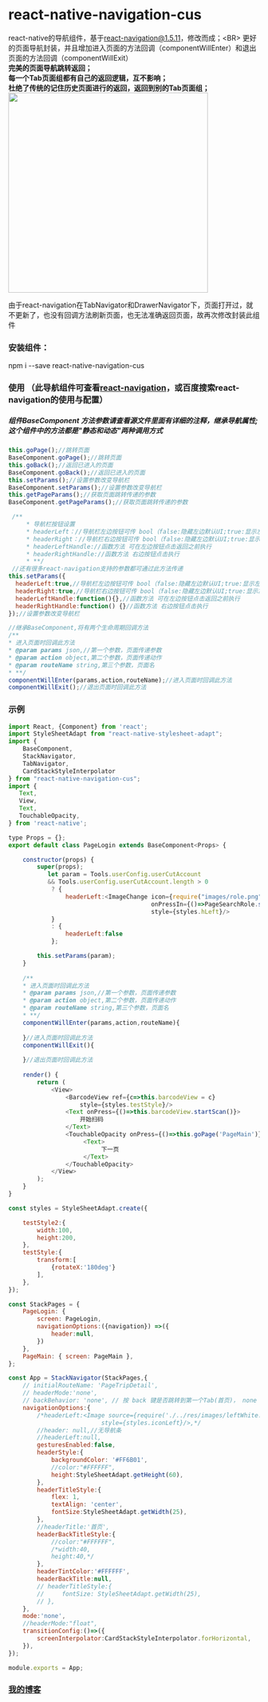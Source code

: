 # react-native-navigation-cus
react-native的导航组件，基于[react-navigation@1.5.11](https://github.com/react-navigation/react-navigation)，修改而成；<BR\>
更好的页面导航封装，并且增加进入页面的方法回调（componentWillEnter）和退出页面的方法回调（componentWillExit） <Br/>
<b>
完美的页面导航跳转返回；<BR/>
每一个Tab页面组都有自己的返回逻辑，互不影响；<BR/>
杜绝了传统的记住历史页面进行的返回，返回到别的Tab页面组；<BR/>
</b>
<img src="./showImg/nav.gif" width="400" height="auto">

由于react-navigation在TabNavigator和DrawerNavigator下，页面打开过，就不更新了，也没有回调方法刷新页面，也无法准确返回页面，故再次修改封装此组件

### 安装组件：
npm i --save react-native-navigation-cus

### 使用 （此导航组件可查看[react-navigation](https://github.com/react-navigation/react-navigation)，或百度搜索react-navigation的使用与配置）
##### 组件BaseComponent 方法参数请查看源文件里面有详细的注释，继承导航属性;这个组件中的方法都是"静态和动态"两种调用方式
```javascript
this.goPage();//跳转页面
BaseComponent.goPage();//跳转页面
this.goBack();//返回已进入的页面
BaseComponent.goBack();//返回已进入的页面
this.setParams();//设置参数改变导航栏
BaseComponent.setParams();//设置参数改变导航栏
this.getPageParams();//获取页面跳转传递的参数
BaseComponent.getPageParams();//获取页面跳转传递的参数

 /**
     * 导航栏按钮设置
     * headerLeft：//导航栏左边按钮可传 bool（false:隐藏左边默认UI;true:显示左边默认UI）、图片(url)、UI
     * headerRight：//导航栏右边按钮可传 bool（false:隐藏左边默认UI;true:显示左边默认UI）、图片(url)、UI
     * headerLeftHandle://函数方法 可在左边按钮点击返回之前执行
     * headerRightHandle://函数方法 右边按钮点击执行
     * **/ 
 //还有很多react-navigation支持的参数都可通过此方法传递
this.setParams({
  headerLeft:true,//导航栏左边按钮可传 bool（false:隐藏左边默认UI;true:显示左边默认UI）、图片(url)、UI
  headerRight:true,//导航栏右边按钮可传 bool（false:隐藏左边默认UI;true:显示左边默认UI）、图片(url)、UI
  headerLeftHandle:function(){},//函数方法 可在左边按钮点击返回之前执行
  headerRightHandle:function() {}//函数方法 右边按钮点击执行
});//设置参数改变导航栏

//继承BaseComponent,将有两个生命周期回调方法
/**
* 进入页面时回调此方法
* @param params json,//第一个参数，页面传递参数
* @param action object,第二个参数，页面传递动作
* @param routeName string,第三个参数，页面名
* **/
componentWillEnter(params,action,routeName);//进入页面时回调此方法
componentWillExit();//退出页面时回调此方法
```

### 示例
```javascript
import React, {Component} from 'react';
import StyleSheetAdapt from "react-native-stylesheet-adapt";
import {
    BaseComponent,
    StackNavigator,
    TabNavigator,
    CardStackStyleInterpolator
} from "react-native-navigation-cus";
import {
   Text,
   View,
   Text,
   TouchableOpacity,
} from 'react-native';

type Props = {};
export default class PageLogin extends BaseComponent<Props> {

    constructor(props) {
        super(props);
           let param = Tools.userConfig.userCutAccount
           && Tools.userConfig.userCutAccount.length > 0
            ? {
                headerLeft:<ImageChange icon={require("images/role.png")}
                                        onPressIn={()=>PageSearchRole.show(this)}
                                        style={styles.hLeft}/>
            }
            : {
                headerLeft:false
            };

        this.setParams(param);
    }
    
    /**
    * 进入页面时回调此方法
    * @param params json,//第一个参数，页面传递参数
    * @param action object,第二个参数，页面传递动作
    * @param routeName string,第三个参数，页面名
    * **/
    componentWillEnter(params,action,routeName){
        
    }//进入页面时回调此方法
    componentWillExit(){
        
    }//退出页面时回调此方法
    
    render() {
        return (
            <View>
                <BarcodeView ref={c=>this.barcodeView = c}
                    style={styles.testStyle}/>
                <Text onPress={()=>this.barcodeView.startScan()}>
                    开始扫码
                </Text>
                <TouchableOpacity onPress={()=>this.goPage('PageMain')}>
                     <Text>
                          下一页
                     </Text>
                </TouchableOpacity>
            </View>
        );
    }
}

const styles = StyleSheetAdapt.create({

    testStyle2:{
        width:100,
        height:200,
    },
    testStyle:{
        transform:[
            {rotateX:'180deg'}
        ],
    },
});

const StackPages = {
    PageLogin: {
        screen: PageLogin,
        navigationOptions:({navigation}) =>({
            header:null,
        })
    },
    PageMain: { screen: PageMain },
};

const App = StackNavigator(StackPages,{
    // initialRouteName: 'PageTripDetail',
    // headerMode:'none',
    // backBehavior: 'none', // 按 back 键是否跳转到第一个Tab(首页)， none 为不跳转
    navigationOptions:{
        /*headerLeft:<Image source={require('./../res/images/leftWhite.png')}
                          style={styles.iconLeft}/>,*/
        //header: null,//无导航条
        //headerLeft:null,
        gesturesEnabled:false,
        headerStyle:{
            backgroundColor: '#FF6B01',
            //color:"#FFFFFF",
            height:StyleSheetAdapt.getHeight(60),
        },
        headerTitleStyle:{
            flex: 1,
            textAlign: 'center',
            fontSize:StyleSheetAdapt.getWidth(25),
        },
        //headerTitle:'首页',
        headerBackTitleStyle:{
            //color:"#FFFFFF",
            /*width:40,
            height:40,*/
        },
        headerTintColor:'#FFFFFF',
        headerBackTitle:null,
        // headerTitleStyle:{
        //     fontSize: StyleSheetAdapt.getWidth(25),
        // },
    },
    mode:'none',
    //headerMode:"float",
    transitionConfig:()=>({
        screenInterpolator:CardStackStyleInterpolator.forHorizontal,
    }),
});

module.exports = App;

```

### [我的博客](http://blog.sina.com.cn/s/articlelist_6078695441_0_1.html)



